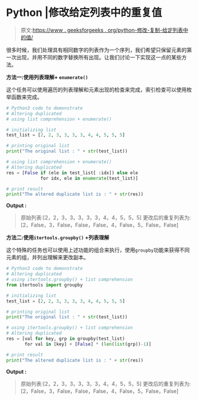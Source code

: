 # Python |修改给定列表中的重复值

> 原文:[https://www . geeksforgeeks . org/python-修改-复制-给定列表中的值/](https://www.geeksforgeeks.org/python-altering-duplicate-values-from-given-list/)

很多时候，我们处理具有相同数字的列表作为一个序列，我们希望只保留元素的第一次出现，并用不同的数字替换所有出现。让我们讨论一下实现这一点的某些方法。

**方法一:使用列表理解+ `enumerate()`**

这个任务可以使用遍历的列表理解和元素出现的检查来完成，索引检查可以使用枚举函数来完成。

```py
# Python3 code to demonstrate
# Altering duplicated
# using list comprehension + enumerate()

# initializing list
test_list = [2, 2, 3, 3, 3, 3, 4, 4, 5, 5, 5]

# printing original list
print("The original list : " + str(test_list))

# using list comprehension + enumerate()
# Altering duplicated
res = [False if (ele in test_list[ :idx]) else ele 
             for idx, ele in enumerate(test_list)]

# print result
print("The altered duplicate list is : " + str(res))
```

**Output :**

> 原始列表:[2，2，3，3，3，3，3，4，4，5，5，5]
> 更改后的重复列表为:[2，False，3，False，False，False，4，False，5，False，False]

**方法二:使用`itertools.groupby()` +列表理解**

这个特殊的任务也可以使用上述功能的组合来执行，使用`groupby`功能来获得不同元素的组，并列出理解来更改副本。

```py
# Python3 code to demonstrate
# Altering duplicated
# using itertools.groupby() + list comprehension
from itertools import groupby

# initializing list
test_list = [2, 2, 3, 3, 3, 3, 4, 4, 5, 5, 5]

# printing original list
print("The original list : " + str(test_list))

# using itertools.groupby() + list comprehension
# Altering duplicated
res = [val for key, grp in groupby(test_list) 
       for val in [key] + [False] * (len(list(grp))-1)]

# print result
print("The altered duplicate list is : " + str(res))
```

**Output :**

> 原始列表:[2，2，3，3，3，3，3，4，4，5，5，5]
> 更改后的重复列表为:[2，False，3，False，False，False，4，False，5，False，False]